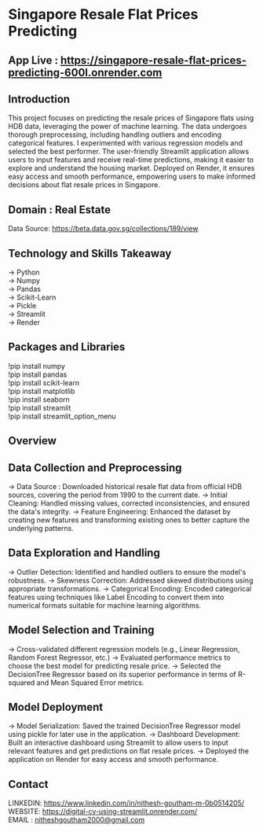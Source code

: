 # Singapore Resale Flat Prices Predicting

## App Live : https://singapore-resale-flat-prices-predicting-600l.onrender.com

## Introduction

This project focuses on predicting the resale prices of Singapore flats using HDB data, leveraging the power of machine learning. The data undergoes thorough preprocessing, including handling outliers and encoding categorical features. I experimented with various regression models and selected the best performer. The user-friendly Streamlit application allows users to input features and receive real-time predictions, making it easier to explore and understand the housing market. Deployed on Render, it ensures easy access and smooth performance, empowering users to make informed decisions about flat resale prices in Singapore.

## Domain : Real Estate   

Data Source: https://beta.data.gov.sg/collections/189/view   

## Technology and Skills Takeaway

-> Python   
-> Numpy   
-> Pandas   
-> Scikit-Learn   
-> Pickle   
-> Streamlit   
-> Render    

## Packages and Libraries

!pip install numpy   
!pip install pandas   
!pip install scikit-learn   
!pip install matplotlib   
!pip install seaborn   
!pip install streamlit   
!pip install streamlit_option_menu    

## Overview

## Data Collection and Preprocessing

-> Data Source : Downloaded historical resale flat data from official HDB sources, covering the period from 1990 to the current date.
-> Initial Cleaning: Handled missing values, corrected inconsistencies, and ensured the data's integrity.
-> Feature Engineering: Enhanced the dataset by creating new features and transforming existing ones to better capture the underlying patterns.

## Data Exploration and Handling

-> Outlier Detection: Identified and handled outliers to ensure the model's robustness.
-> Skewness Correction: Addressed skewed distributions using appropriate transformations.
-> Categorical Encoding: Encoded categorical features using techniques like Label Encoding to convert them into numerical formats suitable for machine learning algorithms.

## Model Selection and Training

-> Cross-validated different regression models (e.g., Linear Regression, Random Forest Regressor, etc.)
-> Evaluated performance metrics to choose the best model for predicting resale price.
-> Selected the DecisionTree Regressor based on its superior performance in terms of R-squared and Mean Squared Error metrics.

## Model Deployment

-> Model Serialization: Saved the trained DecisionTree Regressor model using pickle for later use in the application.
-> Dashboard Development: Built an interactive dashboard using Streamlit to allow users to input relevant features and get predictions on flat resale prices.
-> Deployed the application on Render for easy access and smooth performance.


## Contact

LINKEDIN: https://www.linkedin.com/in/nithesh-goutham-m-0b0514205/        
WEBSITE: https://digital-cv-using-streamlit.onrender.com/      
EMAIL : nitheshgoutham2000@gmail.com
